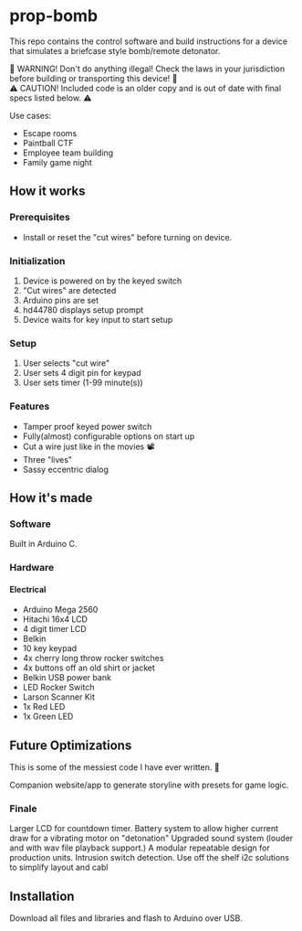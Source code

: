# prop-bomb
This repo contains the control software and build instructions for a device that simulates a briefcase style bomb/remote detonator. 

🚨 WARNING! Don't do anything illegal! Check the laws in your jurisdiction before building or transporting this device! 🚨  
⚠️ CAUTION! Included code is an older copy and is out of date with final specs listed below. ⚠️


Use cases:
* Escape rooms
* Paintball CTF
* Employee team building
* Family game night

## How it works
[]()


### Prerequisites
* Install or reset the "cut wires" before turning on device.

### Initialization
1. Device is powered on by the keyed switch
1. "Cut wires" are detected
1. Arduino pins are set
1. hd44780 displays setup prompt
1. Device waits for key input to start setup

### Setup
1. User selects "cut wire"
1. User sets 4 digit pin for keypad
1. User sets timer (1-99 minute(s)) 



### Features
* Tamper proof keyed power switch
* Fully(almost) configurable options on start up
* Cut a wire just like in the movies 📽
* Three "lives"
* Sassy eccentric dialog

## How it's made

### Software
Built in Arduino C. 

### Hardware

#### Electrical
<!-- add board revision model -->
* Arduino Mega 2560 
* Hitachi 16x4 LCD
* 4 digit timer LCD
* Belkin
* 10 key keypad
* 4x cherry long throw rocker switches
* 4x buttons off an old shirt or jacket
* Belkin USB power bank
* LED Rocker Switch
* Larson Scanner Kit
* 1x Red LED
* 1x Green LED



## Future Optimizations
This is some of the messiest code I have ever written. 🍝 

Companion website/app to generate storyline with presets for game logic. 

### Finale

Larger LCD for countdown timer. 
Battery system to allow higher current draw for a vibrating motor on "detonation"
Upgraded sound system (louder and with wav file playback support.)
A modular repeatable design for production units.
Intrusion switch detection.
Use off the shelf i2c solutions to simplify layout and cabl

## Installation
Download all files and libraries and flash to Arduino over USB.

